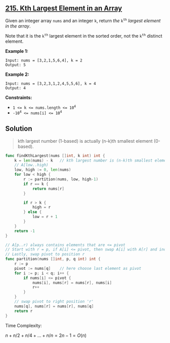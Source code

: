 ## [215. Kth Largest Element in an Array](https://leetcode.com/problems/kth-largest-element-in-an-array/)


Given an integer array `nums` and an integer `k`, return _the_ <code>k<sup>th</sup></code> _largest element in the array_.

Note that it is the <code>k<sup>th</sup></code> largest element in the sorted order, not the <code>k<sup>th</sup></code> distinct element.

**Example 1:**

```
Input: nums = [3,2,1,5,6,4], k = 2
Output: 5
```

**Example 2:**

```
Input: nums = [3,2,3,1,2,4,5,5,6], k = 4
Output: 4
```

**Constraints:**

*   <code>1 <= k <= nums.length <= 10<sup>4</sup></code>
*   <code>-10<sup>4</sup> <= nums[i] <= 10<sup>4</sup></code>



## Solution

> kth largest number (1-based) is actually (n-k)th smallest element (0-based).

```go
func findKthLargest(nums []int, k int) int {
    k = len(nums) - k   // kth largest number is (n-k)th smallest element (0-based)
    // A[low..high)
    low, high := 0, len(nums)
    for low < high {
        r := partition(nums, low, high-1)
        if r == k {
            return nums[r]
        }

        if r > k {
            high = r
        } else {
            low = r + 1
        }
    }
    return -1
}

// A[p..r) always contains elements that are <= pivot
// Start with r = p, if A[i] <= pivot, then swap A[i] with A[r] and increment r
// Lastly, swap pivot to position r
func partition(nums []int, p, q int) int {
    r := p
    pivot := nums[q]    // here choose last element as pivot
    for i := p; i < q; i++ {
        if nums[i] <= pivot {
            nums[i], nums[r] = nums[r], nums[i]
            r++
        }
    }
    // swap pivot to right position 'r'
    nums[q], nums[r] = nums[r], nums[q]
    return r
}
```

Time Complexity:

$n + n/2 + n/4 + ... + n/n = 2n-1 = O(n)$ 